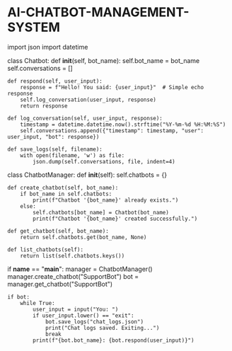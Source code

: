 # AI-CHATBOT-MANAGEMENT-SYSTEM
import json
import datetime

class Chatbot:
    def __init__(self, bot_name):
        self.bot_name = bot_name
        self.conversations = []

    def respond(self, user_input):
        response = f"Hello! You said: {user_input}"  # Simple echo response
        self.log_conversation(user_input, response)
        return response

    def log_conversation(self, user_input, response):
        timestamp = datetime.datetime.now().strftime("%Y-%m-%d %H:%M:%S")
        self.conversations.append({"timestamp": timestamp, "user": user_input, "bot": response})

    def save_logs(self, filename):
        with open(filename, 'w') as file:
            json.dump(self.conversations, file, indent=4)

class ChatbotManager:
    def __init__(self):
        self.chatbots = {}

    def create_chatbot(self, bot_name):
        if bot_name in self.chatbots:
            print(f"Chatbot '{bot_name}' already exists.")
        else:
            self.chatbots[bot_name] = Chatbot(bot_name)
            print(f"Chatbot '{bot_name}' created successfully.")

    def get_chatbot(self, bot_name):
        return self.chatbots.get(bot_name, None)

    def list_chatbots(self):
        return list(self.chatbots.keys())

if __name__ == "__main__":
    manager = ChatbotManager()
    manager.create_chatbot("SupportBot")
    bot = manager.get_chatbot("SupportBot")
    
    if bot:
        while True:
            user_input = input("You: ")
            if user_input.lower() == "exit":
                bot.save_logs("chat_logs.json")
                print("Chat logs saved. Exiting...")
                break
            print(f"{bot.bot_name}: {bot.respond(user_input)}")

